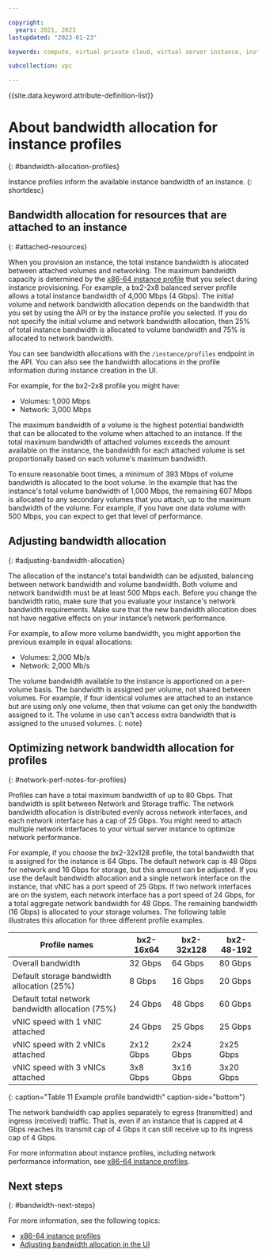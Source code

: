 ```yaml
---

copyright:
  years: 2021, 2023
lastupdated: "2023-01-23"

keywords: compute, virtual private cloud, virtual server instance, instance, bandwidth

subcollection: vpc

---
```


{{site.data.keyword.attribute-definition-list}}

# About bandwidth allocation for instance profiles
{: #bandwidth-allocation-profiles}

Instance profiles inform the available instance bandwidth of an instance.
{: shortdesc}

## Bandwidth allocation for resources that are attached to an instance
{: #attached-resources}

When you provision an instance, the total instance bandwidth is allocated between attached volumes and networking. The maximum bandwidth capacity is determined by the [x86-64 instance profile](/docs/vpc?topic=vpc-profiles&interface=ui) that you select during instance provisioning. For example, a bx2-2x8 balanced server profile allows a total instance bandwidth of 4,000 Mbps (4 Gbps). The initial volume and network bandwidth allocation depends on the bandwidth that you set by using the API or by the instance profile you selected. If you do not specify the initial volume and network bandwidth allocation, then 25% of total instance bandwidth is allocated to volume bandwidth and 75% is allocated to network bandwidth.

You can see bandwidth allocations with the `/instance/profiles` endpoint in the API. You can also see the bandwidth allocations in the profile information during instance creation in the UI.

For example, for the bx2-2x8 profile you might have:

* Volumes: 1,000 Mbps
* Network: 3,000 Mbps

The maximum bandwidth of a volume is the highest potential bandwidth that can be allocated to the volume when attached to an instance. If the total maximum bandwidth of attached volumes exceeds the amount available on the instance, the bandwidth for each attached volume is set proportionally based on each volume's maximum bandwidth.

To ensure reasonable boot times, a minimum of 393 Mbps of volume bandwidth is allocated to the boot volume. In the example that has the instance's total volume bandwidth of 1,000 Mbps, the remaining 607 Mbps is allocated to any secondary volumes that you attach, up to the maximum bandwidth of the volume. For example, if you have one data volume with 500 Mbps, you can expect to get that level of performance.

## Adjusting bandwidth allocation
{: #adjusting-bandwidth-allocation}

The allocation of the instance's total bandwidth can be adjusted, balancing between network bandwidth and volume bandwidth. Both volume and network bandwidth must be at least 500 Mbps each. Before you change the bandwidth ratio, make sure that you evaluate your instance's network bandwidth requirements. Make sure that the new bandwidth allocation does not have negative effects on your instance’s network performance.

For example, to allow more volume bandwidth, you might apportion the previous example in equal allocations:

* Volumes: 2,000 Mb/s
* Network: 2,000 Mb/s

The volume bandwidth available to the instance is apportioned on a per-volume basis. The bandwidth is assigned per volume, not shared between volumes. For example, if four identical volumes are attached to an instance but are using only one volume, then that volume can get only the bandwidth assigned to it. The volume in use can't access extra bandwidth that is assigned to the unused volumes.
{: note}

## Optimizing network bandwidth allocation for profiles
{: #network-perf-notes-for-profiles}

Profiles can have a total maximum bandwidth of up to 80 Gbps. That bandwidth is split between Network and Storage traffic. The network bandwidth allocation is distributed evenly across network interfaces, and each network interface has a cap of 25 Gbps. You might need to attach multiple network interfaces to your virtual server instance to optimize network performance.

For example, if you choose the bx2-32x128 profile, the total bandwidth that is assigned for the instance is 64 Gbps. The default network cap is 48 Gbps for network and 16 Gbps for storage, but this amount can be adjusted. If you use the default bandwidth allocation and a single network interface on the instance, that vNIC has a port speed of 25 Gbps. If two network interfaces are on the system, each network interface has a port speed of 24 Gbps, for a total aggregate network bandwidth for 48 Gbps. The remaining bandwidth (16 Gbps) is allocated to your storage volumes. The following table illustrates this allocation for three different profile examples.

| Profile names | bx2-16x64 | bx2-32x128 | bx2-48-192 |
| --- | --- | --- | --- |
| Overall bandwidth | 32 Gbps | 64 Gbps | 80 Gbps |
| Default storage bandwidth allocation (25%) | 8 Gbps | 16 Gbps | 20 Gbps |
| Default total network bandwidth allocation (75%) | 24 Gbps | 48 Gbps | 60 Gbps |
| vNIC speed with 1 vNIC attached | 24 Gbps | 25 Gbps | 25 Gbps |
| vNIC speed with 2 vNICs attached | 2x12 Gbps | 2x24 Gbps | 2x25 Gbps |
| vNIC speed with 3 vNICs attached | 3x8 Gbps | 3x16 Gbps | 3x20 Gbps |
{: caption="Table 11 Example profile bandwidth" caption-side="bottom"}

The network bandwidth cap applies separately to egress (transmitted) and ingress (received) traffic. That is, even if an instance that is capped at 4 Gbps reaches its transmit cap of 4 Gbps it can still receive up to its ingress cap of 4 Gbps.

<!--Customers have the ability to modify the amount provided to volume bandwidth within the overall instance limits. A default amount of volume bandwidth is set on each instance profile. 1Gbps-2Gbps per-vCPU with a limit of 80Gbps-->

For more information about instance profiles, including network performance information, see [x86-64 instance profiles](/docs/vpc?topic=vpc-profiles&interface=ui).

## Next steps
{: #bandwidth-next-steps}

For more information, see the following topics:
* [x86-64 instance profiles](/docs/vpc?topic=vpc-profiles&interface=ui)
* [Adjusting bandwidth allocation in the UI](/docs/vpc?topic=vpc-managing-virtual-server-instances&interface=ui#adjusting-bandwidth-allocation-ui)
